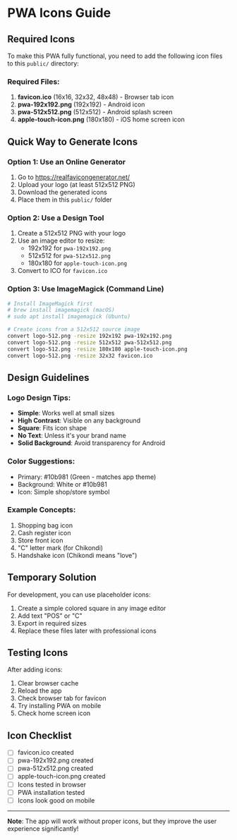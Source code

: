 # PWA Icons Guide

## Required Icons

To make this PWA fully functional, you need to add the following icon files to this `public/` directory:

### Required Files:
1. **favicon.ico** (16x16, 32x32, 48x48) - Browser tab icon
2. **pwa-192x192.png** (192x192) - Android icon
3. **pwa-512x512.png** (512x512) - Android splash screen
4. **apple-touch-icon.png** (180x180) - iOS home screen icon

## Quick Way to Generate Icons

### Option 1: Use an Online Generator
1. Go to https://realfavicongenerator.net/
2. Upload your logo (at least 512x512 PNG)
3. Download the generated icons
4. Place them in this `public/` folder

### Option 2: Use a Design Tool
1. Create a 512x512 PNG with your logo
2. Use an image editor to resize:
   - 192x192 for `pwa-192x192.png`
   - 512x512 for `pwa-512x512.png`
   - 180x180 for `apple-touch-icon.png`
3. Convert to ICO for `favicon.ico`

### Option 3: Use ImageMagick (Command Line)
```bash
# Install ImageMagick first
# brew install imagemagick (macOS)
# sudo apt install imagemagick (Ubuntu)

# Create icons from a 512x512 source image
convert logo-512.png -resize 192x192 pwa-192x192.png
convert logo-512.png -resize 512x512 pwa-512x512.png
convert logo-512.png -resize 180x180 apple-touch-icon.png
convert logo-512.png -resize 32x32 favicon.ico
```

## Design Guidelines

### Logo Design Tips:
- **Simple**: Works well at small sizes
- **High Contrast**: Visible on any background
- **Square**: Fits icon shape
- **No Text**: Unless it's your brand name
- **Solid Background**: Avoid transparency for Android

### Color Suggestions:
- Primary: #10b981 (Green - matches app theme)
- Background: White or #10b981
- Icon: Simple shop/store symbol

### Example Concepts:
1. Shopping bag icon
2. Cash register icon
3. Store front icon
4. "C" letter mark (for Chikondi)
5. Handshake icon (Chikondi means "love")

## Temporary Solution

For development, you can use placeholder icons:
1. Create a simple colored square in any image editor
2. Add text "POS" or "C"
3. Export in required sizes
4. Replace these files later with professional icons

## Testing Icons

After adding icons:
1. Clear browser cache
2. Reload the app
3. Check browser tab for favicon
4. Try installing PWA on mobile
5. Check home screen icon

## Icon Checklist

- [ ] favicon.ico created
- [ ] pwa-192x192.png created
- [ ] pwa-512x512.png created
- [ ] apple-touch-icon.png created
- [ ] Icons tested in browser
- [ ] PWA installation tested
- [ ] Icons look good on mobile

---

**Note**: The app will work without proper icons, but they improve the user experience significantly!
